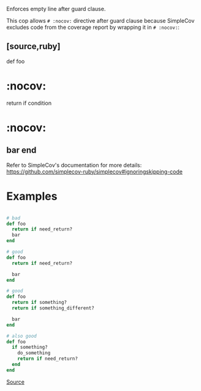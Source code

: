 
Enforces empty line after guard clause.

This cop allows `# :nocov:` directive after guard clause because
SimpleCov excludes code from the coverage report by wrapping it in `# :nocov:`:

[source,ruby]
----
def foo
  # :nocov:
  return if condition
  # :nocov:
  bar
end
----

Refer to SimpleCov's documentation for more details:
https://github.com/simplecov-ruby/simplecov#ignoringskipping-code

# Examples

```ruby

# bad
def foo
  return if need_return?
  bar
end

# good
def foo
  return if need_return?

  bar
end

# good
def foo
  return if something?
  return if something_different?

  bar
end

# also good
def foo
  if something?
    do_something
    return if need_return?
  end
end
```

[Source](http://www.rubydoc.info/gems/rubocop/RuboCop/Cop/Layout/EmptyLineAfterGuardClause)